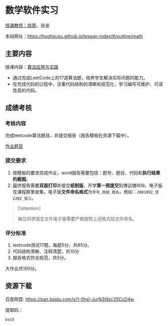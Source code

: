# 数学软件实习

[授课教师：徐夙](https://hughxusu.github.io/lesson-index/#/c-teacher)、张波

本站网址：https://hughxusu.github.io/lesson-index/#/outline/math

## 主要内容

授课内容：[算法应用与实践](https://hughxusu.github.io/lesson-algorithm/#/) 

* 通过完成LeetCode上的17道算法题，培养学生解决实际问题的能力。
* 在完成代码的过程中，注重代码结构的清晰和规范化，学习编写可维护、可读性高的代码。

## 成绩考核

### 考核内容

完成leetcode算法题目，并提交报告（报告模板在资源下载中）。

[作业题目](/homework/leetcode)

### 提交要求

1. 按模板的要求完成作业，word报告需要包括：题号、题目、代码和**执行结果的截图**。
2. 最终报告需要**双面打印**并提交**纸制版**，开学**第一周提交**到博远楼809。电子版在课程群里收集，电子版**文件命名格式**为`学号_班级_姓名`，例如：`2001092_信2202_张三`。

> [!attention]
>
> 每位同学提交文件电子版需要严格按照上述格式给文件命名。

### 评分标准

1. leetcode测试17题，每题5分，共85分。
2. 代码结构清晰、注释清楚，共10分
3. 报告格式符合规范，共5分。

大作业共100分。

## 资源下载

百度网盘: https://pan.baidu.com/s/1-0hsI-JurN3I9zc25CcD4w 

提取码：

```shell
bss5
```

